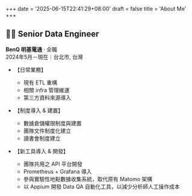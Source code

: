 +++
date = '2025-06-15T22:41:29+08:00'
draft = false
title = 'About Me'
+++

## 🧑‍💻 Senior Data Engineer  
**BenQ 明基電通** · 全職  
2024年5月－現在｜台北市, 台灣

- 【日常業務】
  - 現有 ETL 重構  
  - 相關 infra 管理維運  
  - 第三方資料來源導入  

- 【制度導入 & 建置】
  - 數據倉儲權限制度與建置  
  - 團隊文件制度化建立  
  - 讀書會制度建立  

- 【新工具導入 & 開發】
  - 團隊共用之 API 平台開發  
  - Prometheus + Grafana 導入  
  - 參與實驗性地點數據收集系統，取代原有 Matomo 架構  
  - 以 Appium 開發 Data QA 自動化工具，以減少分析師人工操作成本  


